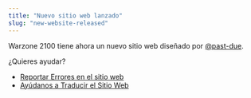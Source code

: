 ```yaml
---
title: "Nuevo sitio web lanzado"
slug: "new-website-released"
---
```


Warzone 2100 tiene ahora un nuevo sitio web diseñado por [@past-due](https://github.com/past-due).

¿Quieres ayudar?
- [Reportar Errores en el sitio web](https://github.com/Warzone2100/wz2100.net/issues/new/choose)
- [Ayúdanos a Traducir el Sitio Web](https://github.com/Warzone2100/wz2100.net/docs/Translation.md)
